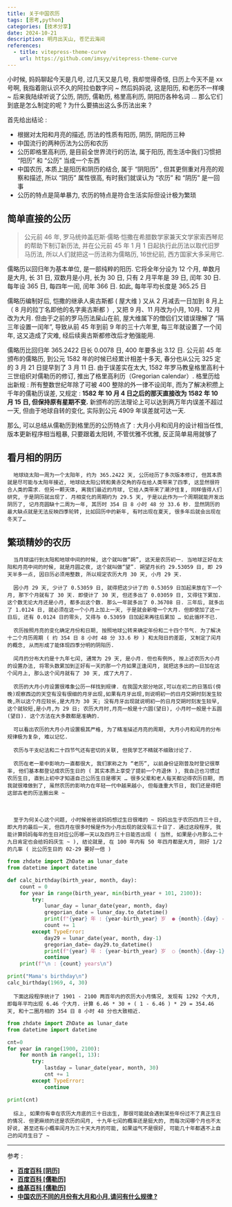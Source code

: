 ```yaml
---
title: 关于中国农历
tags: [思考,python]
categories: [技术分享]
date: 2024-10-21
description: 明月出天山, 苍茫云海间
references:
  - title: vitepress-theme-curve
    url: https://github.com/imsyy/vitepress-theme-curve
---
```



小时候, 妈妈聊起今天是几号, 过几天又是几号, 我却觉得奇怪, 日历上今天不是 xx 号啊, 我指着刚认识不久的阿拉伯数字问 ~ 然后妈妈说, 这是阳历, 和老历不一样噢 ~ 后来我陆续听说了公历, 阴历, 儒勒历, 格里高利历, 阴阳历各种名词 … 那么它们到底是怎么制定的呢 ? 为什么要搞出这么多历法出来 ?

首先给出结论 :

- 根据对太阳和月亮的描述, 历法的性质有阳历, 阴历, 阴阳历三种
- 中国流行的两种历法为公历和农历
- 公历即格里高利历, 是目前全世界流行的历法, 属于阳历, 而生活中我们习惯把 “阳历” 和 “公历” 当成一个东西
- 中国农历, 本质上是阳历和阴历的结合, 属于 “阴阳历” , 但其更侧重对月亮的观察和描述, 所以 “阴历” 属性很高, 有时我们就误认为 “农历” 和 “阴历” 是一回事
- 公历的特点是简单暴力, 农历的特点是符合生活实际但设计极为繁琐

## 简单直接的公历

> 公元前 46 年, 罗马统帅盖厄斯·儒略·恺撒在希腊数学家兼天文学家索西琴尼的帮助下制订新历法, 并在公元前 45 年 1 月 1 日起执行此历法以取代旧罗马历法, 所以人们就把这一历法称为儒略历, 16世纪前, 西方国家大多采用它.

儒略历以回归年为基本单位, 是一部纯粹的阳历. 它将全年分设为 12 个月, 单数月是大月, 长 31 日, 双数月是小月, 长为 30 日, 只有 2 月平年是 39 日, 闰年 30 日. 每年设 365 日, 每四年一闰, 闰年 366 日. 如此, 每年平均长度是 365.25 日

儒略历编制好后, 恺撒的继承人奥古斯都 ( 屋大维 ) 又从 2 月减去一日加到 8 月上（ 8 月的拉丁名即他的名字奥古斯都 ）, 又把 9 月、11 月改为小月, 10月、12 月改为大月. 但由于之前的罗马历法屎山在前, 屋大维属下的僧侣们又错误理解了 “隔三年设置一闰年”, 导致从前 45 年到前 9 年的三十六年里, 每三年就设置了一个闰年, 这又造成了灾难, 经后续奥古斯都修改后才勉强能用.

儒略历比回归年 365.2422 日长 0.0078 日, 400 年要多出 3.12 日. 公元前 45 年颁布的儒略历, 到公元 1582 年的时候已经累计相差十多天, 春分也从公元 325 定的 3 月 21 日提早到了 3 月 11 日. 由于误差实在太大,  1582 年罗马教皇格里高利十三世组织对儒勒历的修订, 推出了格里高利历（Gregorian calendar）. 格里历给出新规 : 所有整数世纪年除了可被 400 整除的外一律不设闰年, 而为了解决积攒上千年的儒勒历误差, 又规定 :  **1582 年 10 月 4 日之后的那天直接改为 1582 年 10 月 15 日, 但保持原有星期不变.** 新颁布的历法理论上可以达到两万年内误差不超过一天, 但由于地球自转的变化, 实际到公元 4909 年误差就可达一天. 

那么, 可以总结从儒勒历到格里历的公历特点了 : 大月小月和闰月的设计相当任性, 版本更新程序相当粗暴, 只要跟着太阳转, 不管优雅不优雅, 反正简单易用就够了
> 

## 看月相的阴历

      地球绕太阳一周为一个太阳年, 约为 365.2422 天, 公历经历了多次版本修订, 但其本质就是尽可能与太阳年接近, 地球绕太阳公转和黄赤交角的存在给人类带来了四季, 这显然很符合人类的需求. 但另一颗天体, 离我们最近的月球, 它给人类带来了潮汐往复, 同样值得人们研究, 于是阴历就出现了. 月相变化的周期约为 29.5 天, 于是以此作为一个周期就能开发出阴历了, 记月亮圆缺十二周为一年, 其历时 354 日 8 小时 48 分 33.6 秒. 显然阴历的最大缺点就是无法反映四季轮转, 比如回历中的新年, 有时出现在夏天, 很多年后就会出现在冬天了…

## 繁琐精妙的农历

      当月球运行到太阳和地球中间的时候, 这个就叫做“朔”, 这天是农历初一. 当地球正好在太阳和月亮中间的时候, 就是月圆之夜, 这个就叫做“望”. 朔望月长约 29.53059 日, 即 29 天半多一点, 因日历必须用整数, 所以规定农历大月 30 天, 小月 29 天. 
    
      因小月 29 天, 少计了 0.53059 日, 就得把这少计了的 0.53059 日加起来放在下一个月, 那下个月就有了 30 天. 即使计了 30 天, 但还多出了 0.03059 日, 又得往下累加. 这个数无论大月还是小月, 都多出这个数. 那么一年就多出了 0.36708 日. 三年后, 就多出了 1.0124 日, 就必须在这一个小月上加上一天, 于是就会新增一个大月. 但即使加了这一日后, 还有 0.0124 日的零头, 又得与 0.53059 日加起来再往后累加 … 如此循环不已.
    
      农历按照月亮的变化确定月份和日期, 按照地球公转来确定年份和二十四个节气. 为了解决十二个月历周期 ( 约 354 日 8 小时 48 分 33.6 秒 ) 和太阳日的差距, 又制定了闰月的概念, 从而形成了能体现四季分明的阴阳历. 
    
      闰月的分布大约是十九年七闰, 通常为 29 天, 是小月. 但也有例外, 按上述农历大小月的设置办法, 将零头数累加到正好有一天的那一个月如果正逢闰月, 就把这多出的一日加在这个闰月上, 那么这个闰月就有了 30 天, 成了大月了.
    
      农历的大月小月设置很难象公历一样找到规律. 在我国大部分地区,可以在初二的日落后(傍晚)观察西边的天空有没有很细的月牙出现,如果有月牙出现,则说明初一的日月交朔时刻发生较晚,所以这个月应较长,是大月为 30 天; 没有月牙出现就说明初一的日月交朔时刻发生较早,这个就较短,是小月,为 29 日; 农历大月时,月亮一般是十六圆(望日), 小月时一般是十五圆(望日). 这个方法在大多数都是准确的. 
    
      可以看出农历的大月小月设置极其严格, 为了精准描述月亮的周期, 大月小月和闰月的分布规律极为复杂, 难以记忆.
    
      农历与干支纪法和二十四节气还有密切的关联, 但我学艺不精就不细致讨论了.
    
      农历在老一辈中影响力一直都很大, 我们家称之为 “老历”, 以前身份证刚普及时登记很草率, 他们基本都登记成农历生日的 ( 其实本质上享受了提前一个月退休 ), 我自己也习惯过农历生日, 直到上初中才知道自己公历生日是哪天 … 很多父辈和老人每天都记得农历日期, 而我就很难做到了, 虽然农历的影响力在年轻一代中越来越小, 但每逢重大节日, 我们还是得把这部古老的历法搬出来 ~ 


​      

      至于为何关心这个问题, 小时候爸爸说妈妈想过生日很难的 ~ 妈妈出生于农历四月三十日, 即大月的最后一天, 但四月在很多时候是作为小月出现的就没有三十日了. 通过这段程序, 我能计算妈妈每年的生日对应公历哪一天以及四月三十日能否出现 ( 当然, 如果是小月那么二十九日肯定也会给妈妈庆生 ~ ), 结论就是, 在 100 年内有 50 年四月都是大月, 刚好 1/2 的几率 ( 比公历生日的 02-29 要好一倍 ) 

```python
from zhdate import ZhDate as lunar_date
from datetime import datetime

def calc_birthday(birth_year, month, day):
    count = 0
    for year in range(birth_year, min(birth_year + 101, 2100)):
        try:
            lunar_day = lunar_date(year, month, day)
            gregorian_date = lunar_day.to_datetime()
            print(f"{year} 年 : {year-birth_year} 岁  ● {month}.{day} -->   {gregorian_date.date()}")
            count += 1
        except TypeError:
            day29 = lunar_date(year, month, day-1) 
            gregorian_date= day29.to_datetime()
            print(f"{year} 年 : {year-birth_year} 岁  ○ {month}.{day-1} -->   {gregorian_date.date()}")
            continue
    print(f"\n : {count} years\n")

print("Mama's birthday\n")
calc_birthday(1969, 4, 30)
```

      下面这段程序统计了 1901 - 2100 两百年内的农历大小月情况, 发现有 1292 个大月, 即每年平均出现 6.46 个大月. 计算 6.46 * 30 + ( 1 - 6.46 ) * 29 = 354.46 天, 和十二圈月相的 354 日 8 小时 48 分也大致相近.

```python
from zhdate import ZhDate as lunar_date
from datetime import datetime

cnt=0
for year in range(1900, 2100):
    for month in range(1, 13):
        try:
            lastday = lunar_date(year, month, 30)
            cnt += 1
        except TypeError:
            continue

print(cnt)
```

      综上, 如果你有幸在农历大月底的三十日出生, 那很可能就会遇到某些年份过不了真正生日的情况. 但更麻烦的还是农历的闰月, 十九年七闰的概率还是挺大的, 而每次闰哪个月也不太好说, 甚至还有小概率闰月为三十天大月的可能, 如果运气不是很好, 可能几十年都遇不上自己的闰月生日了 ~ 

---

参考 :

- [**百度百科 [阴历]**](https://baike.baidu.com/item/%E9%98%B4%E5%8E%86/450297?fr=ge_ala)
- [**百度百科 [儒勒历]**](https://baike.baidu.com/item/%E5%84%92%E7%95%A5%E5%8E%86/3052736?fromModule=search-result_lemma)
- [**维基百科 [儒勒历]**](https://zh.wikipedia.org/wiki/%E5%84%92%E7%95%A5%E6%9B%86)
- [**中国农历不同的月份有大月和小月,请问有什么规律 ?**](https://wenda.so.com/q/1656159618215984)